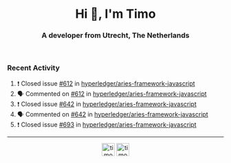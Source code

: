 <h1 align="center">Hi 👋, I'm Timo</h1>
<h3 align="center">A developer from Utrecht, The Netherlands</h3>
<br/>
<!-- https://github.com/rahuldkjain/github-profile-readme-generator --!>

<!--  <p align="left"><img src="https://github-readme-stats.vercel.app/api?username=timoglastra&show_icons=true&count_private=true&" alt="timoglastra" /></p> --!>

<!--
Github language stats
<p align="left"><img src="https://github-readme-stats.vercel.app/api/top-langs/?username=timoglastra&layout=compact" alt="timoglastra" /><p>
-->

<!-- Codestats language stats -->
<!-- <p align="left"><img src="https://codestats-readme.vercel.app/api/top-langs/?username=timoglastra&layout=compact&language_count=12" alt="timoglastra" /><p>    --!>
  
<h3>Recent Activity</h3>

<!--START_SECTION:activity-->
1. ❗️ Closed issue [#612](https://github.com/hyperledger/aries-framework-javascript/issues/612) in [hyperledger/aries-framework-javascript](https://github.com/hyperledger/aries-framework-javascript)
2. 🗣 Commented on [#612](https://github.com/hyperledger/aries-framework-javascript/issues/612) in [hyperledger/aries-framework-javascript](https://github.com/hyperledger/aries-framework-javascript)
3. ❗️ Closed issue [#642](https://github.com/hyperledger/aries-framework-javascript/issues/642) in [hyperledger/aries-framework-javascript](https://github.com/hyperledger/aries-framework-javascript)
4. 🗣 Commented on [#642](https://github.com/hyperledger/aries-framework-javascript/issues/642) in [hyperledger/aries-framework-javascript](https://github.com/hyperledger/aries-framework-javascript)
5. ❗️ Closed issue [#693](https://github.com/hyperledger/aries-framework-javascript/issues/693) in [hyperledger/aries-framework-javascript](https://github.com/hyperledger/aries-framework-javascript)
<!--END_SECTION:activity-->

---

<p align="center">
<a href="https://twitter.com/timoglastra" target="blank"><img align="center" src="https://cdn.jsdelivr.net/npm/simple-icons@3.0.1/icons/twitter.svg" alt="timoglastra" height="30" width="30" /></a>
<a href="https://linkedin.com/in/timoglastra" target="blank"><img align="center" src="https://cdn.jsdelivr.net/npm/simple-icons@3.0.1/icons/linkedin.svg" alt="timoglastra" height="30" width="30" /></a>
</p>




